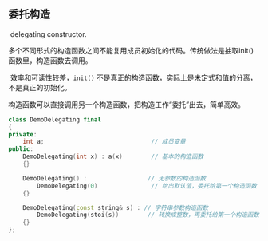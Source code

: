







## 委托构造

​		delegating constructor.

​		多个不同形式的构造函数之间不能复用成员初始化的代码。传统做法是抽取init() 函数里，构造函数去调用。

​		效率和可读性较差，`init()` 不是真正的构造函数，实际上是未定式和值的分离，不是真正的初始化。

​		构造函数可以直接调用另一个构造函数，把构造工作“委托”出去，简单高效。

```c++
class DemoDelegating final
{
private:
    int a;                              // 成员变量
public:
    DemoDelegating(int x) : a(x)        // 基本的构造函数
    {}  

    DemoDelegating() :                 // 无参数的构造函数
        DemoDelegating(0)               // 给出默认值，委托给第一个构造函数
    {}  

    DemoDelegating(const string& s) : // 字符串参数构造函数
        DemoDelegating(stoi(s))        // 转换成整数，再委托给第一个构造函数
    {}  
};
```



